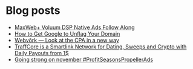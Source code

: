 # Blog posts
<!-- BLOG-POST-LIST:START -->
- [MaxWeb+ Voluum DSP Native Ads Follow Along](https://afflift.com/f/threads/maxweb-voluum-dsp-native-ads-follow-along.6696/)
- [How to Get Google to Unflag Your Domain](https://afflift.com/f/threads/how-to-get-google-to-unflag-your-domain.9960/)
- [Webvõrk — Look at the CPA in a new way](https://afflift.com/f/threads/webv%C3%B5rk-%E2%80%94-look-at-the-cpa-in-a-new-way.2820/)
- [TraffCore is a Smartlink Network for Dating, Sweeps and Crypto with Daily Payouts from 1$](https://afflift.com/f/threads/traffcore-is-a-smartlink-network-for-dating-sweeps-and-crypto-with-daily-payouts-from-1.8700/)
- [Going strong on november #ProfitSeasonsPropellerAds](https://afflift.com/f/threads/going-strong-on-november-profitseasonspropellerads.9957/)
<!-- BLOG-POST-LIST:END -->
